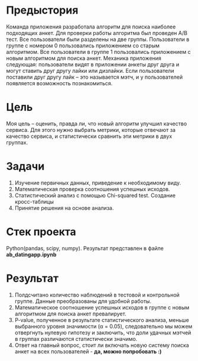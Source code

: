 # Предыстория
Команда приложения разработала алгоритм для поиска наиболее подходящих анкет. Для проверки работы алгоритма был проведен A/B тест. Все пользователи были разделены на две группы. Пользователи в группе с номером 0 пользовались приложением со старым алгоритмом. Все пользователи в группе 1 пользовались приложением с новым алгоритмом для поиска анкет.
Механика приложения следующая: пользователи видят в приложении анкеты друг друга и могут ставить друг другу лайки или дизлайки. Если пользователи поставили друг другу лайк – это называется мэтч, и у пользователей появляется возможность познакомиться.

# Цель
Моя цель – оценить, правда ли, что новый алгоритм улучшил качество сервиса. Для этого нужно выбрать метрики, которые отвечают за качество сервиса, и статистически сравнить эти метрики в двух группах.

# Задачи

1) Изучение первичных данных, приведение к необходимому виду.
2) Математическая проверка соотношения успешных исходов.
3) Статистический анализ с помощью Chi-squared test. Создание кросс-таблицы
4) Принятие решения на основе анализа.

# Стек проекта
Python(pandas, scipy, numpy). Результат представлен в файле **ab_datingapp.ipynb**

# Результат
1) Полдсчитано количество наблюдений в тестовой и контрольной группе. Данные преобразованы для удобной работы.
2) Математическое соотношение успешных исходов в группе с новым алгоритмом для поиска анкет превалирует.
3) P-value, полученное в результате статистического анализа, меньше выбранного уровня значимости (α = 0.05), следовательно мы можем отвергнуть нулевую гипотезу и заключить, что доли удачных мэтчей в группах различаются статистически значимо.
4) Ответ на главный вопрос, стоит ли включать новую систему поиска анкет на всех пользователей - **да, можно попробовать :)**
